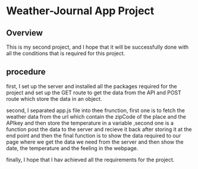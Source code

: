 # Weather-Journal App Project

## Overview

This is my second project, and I hope that it will be successfully done with all the conditions that is required for this project.

## procedure

first, I set up the server and installed all the packages required for the project and set up the GET route to get the data from the API and POST route which store the data in an object.

second, I separated app.js file into thee frunction, first one is to fetch the weather data from the url which contain the zipCode of the place and the APIkey and then store the temperature in a variable
,second one is a function post the data to the server and recieve it back after storing it at the end point and then the final function is to show the data required to our page where we get the data we need from the server and then show the date, the temperature and the feeling in the webpage.

finally, I hope that I hav achieved all the requirements for the project.
